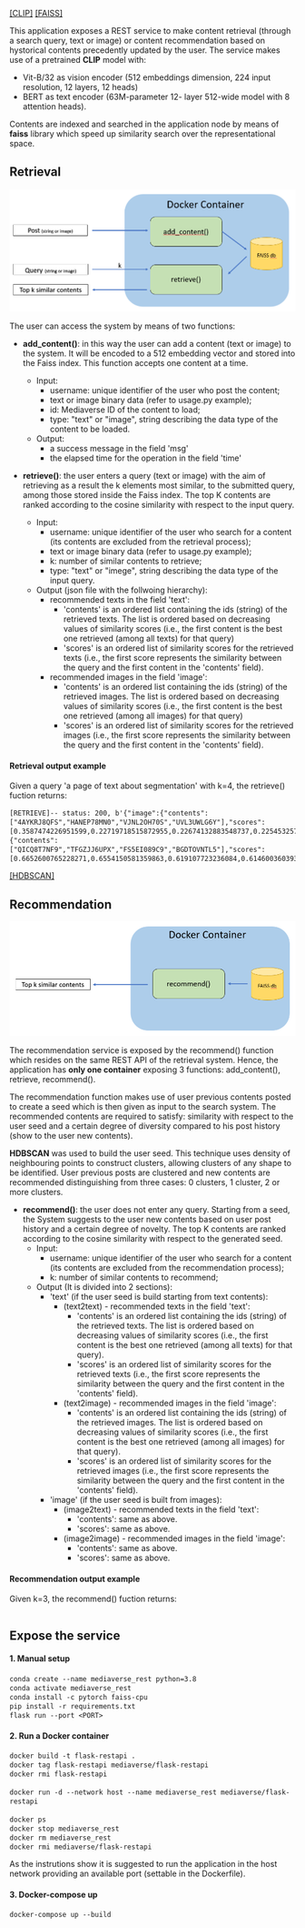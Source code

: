 [[CLIP]](https://github.com/openai/CLIP) [[FAISS]](https://github.com/facebookresearch/faiss)

This application exposes a REST service to make content retrieval (through a search query, text or image) or content recommendation based on hystorical contents precedently updated by the user.
The service makes use of a pretrained **CLIP** model with:
- Vit-B/32 as vision encoder (512 embeddings dimension, 224 input resolution, 12 layers, 12 heads)
- BERT as text encoder (63M-parameter 12- layer 512-wide model with 8 attention heads).

Contents are indexed and searched in the application node by means of **faiss** library which speed up similarity search over the representational space.

## Retrieval
![APP](retrievalsys.png)

The user can access the system by means of two functions:
- **add_content()**: in this way the user can add a content (text or image) to the system. It will be encoded to a 512 embedding vector and stored into the Faiss index. This function accepts one content at a time. 
    - Input:
        - username: unique identifier of the user who post the content;
        - text or image binary data (refer to usage.py example);
        - id: Mediaverse ID of the content to load;
        - type: "text" or "image", string describing the data type of the content to be loaded.
    - Output:
        - a success message in the field 'msg'
        - the elapsed time for the operation in the field 'time'

- **retrieve()**: the user enters a query (text or image) with the aim of retrieving as a result the k elements most similar, to the submitted 
query, among those stored inside the Faiss index. The top K contents are ranked according to the cosine similarity with respect to the input query. 
    - Input:
        - username: unique identifier of the user who search for a content (its contents are excluded from the retrieval process);
        - text or image binary data (refer to usage.py example);
        - k: number of similar contents to retrieve;
        - type: "text" or "imege", string describing the data type of the input query.
    - Output (json file with the follwoing hierarchy):
        - recommended texts in the field 'text':
            - 'contents' is an ordered list containing the ids (string) of the retrieved texts. The list is ordered based on decreasing values of similarity scores (i.e., the first content is the best one retrieved (among all texts) for that query)
            - 'scores' is an ordered list of similarity scores for the retrieved texts (i.e., the first score represents the similarity between the query and the first content in the 'contents' field).
        - recommended images in the field 'image':
            - 'contents' is an ordered list containing the ids (string) of the retrieved images. The list is ordered based on decreasing values of similarity scores (i.e., the first content is the best one retrieved (among all images) for that query)
            - 'scores' is an ordered list of similarity scores for the retrieved images (i.e., the first score represents the similarity between the query and the first content in the 'contents' field).
        
#### Retrieval output example
Given a query 'a page of text about segmentation' with k=4, the retrieve() fuction returns: 
```
[RETRIEVE]-- status: 200, b'{"image":{"contents":["4AYKRJ8QFS","HANEP78MN0","VJNL2OH70S","UVL3UWLG6Y"],"scores":[0.3587474226951599,0.22719718515872955,0.22674132883548737,0.22545325756072998]},"text":{"contents":["QICQ8T7NF9","TFGZJJ6UPX","FS5EI089C9","BGDTOVNTL5"],"scores":[0.6652600765228271,0.6554150581359863,0.619107723236084,0.6146003603935242]}}\n'
```

[[HDBSCAN]](https://github.com/scikit-learn-contrib/hdbscan)
## Recommendation
![APP](recsys.png)

The recommendation service is exposed by the recommend() function which resides on the same REST API of the retrieval system. Hence, the application has **only one container** exposing 3 functions: add_content(), retrieve, recommend().

The recommendation function makes use of user previous contents posted to create a seed which is then given as input to the search system. The recommended contents are required to satisfy: similarity with respect to the user seed and a certain degree of diversity compared to his post history (show to the user new contents). 

**HDBSCAN** was used to build the user seed. This technique uses density of neighbouring points to construct clusters, allowing clusters of any shape to be identified. User previous posts are clustered and new contents are recommended distinguishing from three cases: 0 clusters, 1 cluster, 2 or more clusters.

- **recommend()**: the user does not enter any query. Starting from a seed, the System suggests to the user new contents based on user post history and a certain degree of novelty. The top K contents are ranked according to the cosine similarity with respect to the generated seed.
    - Input:
        - username: unique identifier of the user who search for a content (its contents are excluded from the recommendation process);
        - k: number of similar contents to recommend; 
    - Output (It is divided into 2 sections):
        - 'text' (if the user seed is build starting from text contents):
            - (text2text) - recommended texts in the field 'text':
                - 'contents' is an ordered list containing the ids (string) of the retrieved texts. The list is ordered based on decreasing values of similarity scores (i.e., the first content is the best one retrieved (among all texts) for that query).
                - 'scores' is an ordered list of similarity scores for the retrieved texts (i.e., the first score represents the similarity between the query and the first content in the 'contents' field).
            - (text2image) - recommended images in the field 'image':
                - 'contents' is an ordered list containing the ids (string) of the retrieved images. The list is ordered based on decreasing values of similarity scores (i.e., the first content is the best one retrieved (among all images) for that query).
                - 'scores' is an ordered list of similarity scores for the retrieved images (i.e., the first score represents the similarity between the query and the first content in the 'contents' field).
        - 'image' (if the user seed is built from images):
            - (image2text) - recommended texts in the field 'text':
                - 'contents': same as above.
                - 'scores': same as above.
            - (image2image) - recommended images in the field 'image':
                - 'contents': same as above.
                - 'scores': same as above.

#### Recommendation output example
Given k=3, the recommend() fuction returns:
```
```

## Expose the service
#### 1. Manual setup

```
conda create --name mediaverse_rest python=3.8
conda activate mediaverse_rest
conda install -c pytorch faiss-cpu
pip install -r requirements.txt
flask run --port <PORT>
```

#### 2. Run a Docker container

```
docker build -t flask-restapi .
docker tag flask-restapi mediaverse/flask-restapi
docker rmi flask-restapi

docker run -d --network host --name mediaverse_rest mediaverse/flask-restapi

docker ps
docker stop mediaverse_rest
docker rm mediaverse_rest
docker rmi mediaverse/flask-restapi
```

As the instrutions show it is suggested to run the application in the host network providing an available port (settable in the Dockerfile).

#### 3. Docker-compose up
```
docker-compose up --build
```